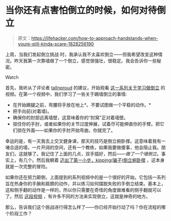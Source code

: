 # 当你还有点害怕倒立的时候，如何对待倒立

> 原文：<https://lifehacker.com/how-to-approach-handstands-when-youre-still-kinda-scare-1828256190>

上周，当我们发起倒立挑战 时，我承认我不太喜欢倒立——但我希望改变这种情况。昨天我第一次靠墙做了一个倒立，感觉很强壮，很稳定。我会告诉你一些秘密。

Watch

首先，我听从了评论者 [tallnproud](https://vitals.lifehacker.com/1828034278) 的建议，开始观看 [这一系列关于学习做倒立](https://www.youtube.com/playlist?list=PLCKKWSxoHHKxZODBLEVPAsuFoqWOr19Dy) 的视频。在第一个视频中，我们学习了一些关于踢墙倒立的事情:

*   在开始踢腿之前，弯腰将手放在地上*。不要试图做一个平稳的动作。*
*   把手向前(对着墙)。
*   确保你的肘部远离墙壁，这意味着你的“肘窝”正对着墙壁。
*   锁住你的手肘，或者如果你的关节过度伸展，试着尽可能伸直你的手臂。把它们锁在外面——如果你的手肘开始弯曲，你就完了。

幸运的是，有一天我去上交叉健身课，那天的技巧是倒立俯卧撑。这意味着我有一堵合适的墙，一片开阔的空间，还有一个教练，如果我要做傻事，他会阻止我。朋友们，这就够了。我记住了上面的几点，双手插好，然后——*做了一个墙倒立*。事实上，有几个。然后我朝着 [迈出了第一小步，kipping(骗子)倒立俯卧撑](https://www.youtube.com/watch?v=InRvHNUOlSs) ，这本身就是一次完整的冒险。

如果你还在努力颠倒，上面提到的系列视频中的是一个很好的开始。它包括一系列旨在热身你的手腕和肩膀的动作，并以练习如何摆脱失败的手倒立结束。基本上，这和侧手翻的动作是一样的，所以你只需要在奇怪的角度做难看的侧手翻就可以了。然后 [这段视频](https://www.youtube.com/watch?v=Ji99FIQWwA0&list=PLCKKWSxoHHKxZODBLEVPAsuFoqWOr19Dy&t=0s&index=6) ，有许多不同的方法来实现倒立，这就是神奇的地方。

那么，告诉我们这个挑战进行得怎么样了——你已经开始行动了吗？你在流程的哪个阶段工作？
